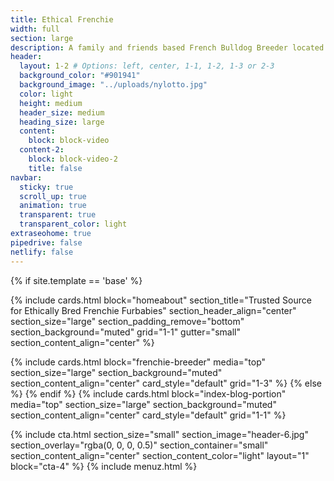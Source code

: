 ```yaml
---
title: Ethical Frenchie
width: full
section: large
description: A family and friends based French Bulldog Breeder located in New York, NY. We welcome you to Learn more about us and our ethically bred french bulldog puppies.
header:
  layout: 1-2 # Options: left, center, 1-1, 1-2, 1-3 or 2-3
  background_color: "#901941"
  background_image: "../uploads/nylotto.jpg"
  color: light
  height: medium
  header_size: medium
  heading_size: large
  content:
    block: block-video
  content-2:
    block: block-video-2
    title: false
navbar:
  sticky: true
  scroll_up: true
  animation: true
  transparent: true
  transparent_color: light
extraseohome: true
pipedrive: false
netlify: false
---
```


{% if site.template == 'base' %}


{% include cards.html 
  block="homeabout" 
  section_title="Trusted Source for Ethically Bred Frenchie Furbabies"
  section_header_align="center"
  section_size="large"
  section_padding_remove="bottom"
  section_background="muted"
  grid="1-1"
  gutter="small"
  section_content_align="center"
%}

{% include cards.html 
  block="frenchie-breeder" 
  media="top" 
  section_size="large"
  section_background="muted"
  section_content_align="center"
  card_style="default"
  grid="1-3"
%}
{% else %}
{% endif %}
{% include cards.html block="index-blog-portion" media="top" section_size="large" section_background="muted" section_content_align="center" card_style="default" grid="1-1" %}

{% include cta.html 
    section_size="small"
    section_image="header-6.jpg"
    section_overlay="rgba(0, 0, 0, 0.5)"
    section_container="small"
    section_content_align="center"
    section_content_color="light"
    layout="1"
    block="cta-4"
  %}
{% include menuz.html %}